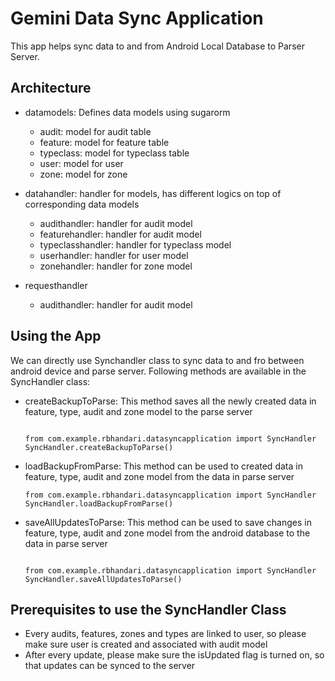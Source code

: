 # Gemini Data Sync Application #

This app helps sync data to and from Android Local Database to Parser Server.

## Architecture ##
- datamodels: Defines data models using sugarorm
  - audit: model for audit table
  - feature: model for feature table
  - typeclass: model for typeclass table
  - user: model for user
  - zone: model for zone

 - datahandler: handler for models, has different logics on top of corresponding data models
   - audithandler: handler for audit model
   - featurehandler: handler for audit model
   - typeclasshandler: handler for typeclass model
   - userhandler: handler for user model
   - zonehandler: handler for zone model

- requesthandler
   - audithandler: handler for audit model

## Using the App ##

We can directly use Synchandler class to sync data to and fro between android device and parse server.
Following methods are available in the SyncHandler class:


- createBackupToParse: This method saves all the newly created data in feature, type, audit and zone model to the parse server

  ``` 
  
  from com.example.rbhandari.datasyncapplication import SyncHandler
  SyncHandler.createBackupToParse() 
  
  ``` 

- loadBackupFromParse: This method can be used to created data in feature, type, audit and zone model from the data in parse server

  ``` 
  from com.example.rbhandari.datasyncapplication import SyncHandler
  SyncHandler.loadBackupFromParse() 
  
  ```


- saveAllUpdatesToParse: This method can be used to save changes in feature, type, audit and zone model from the android database to the data in parse server

  ``` 
  
  from com.example.rbhandari.datasyncapplication import SyncHandler
  SyncHandler.saveAllUpdatesToParse() 
  
  ```


## Prerequisites to use the SyncHandler Class ##
- Every audits, features, zones and types are linked to user, so please make sure user is created and associated with audit model
- After every update, please make sure the isUpdated flag is turned on, so that updates can be synced to the server

